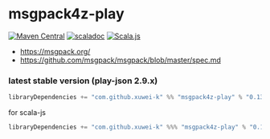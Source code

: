 # msgpack4z-play

[![Maven Central](https://maven-badges.herokuapp.com/maven-central/com.github.xuwei-k/msgpack4z-play_2.12/badge.svg)](https://maven-badges.herokuapp.com/maven-central/com.github.xuwei-k/msgpack4z-play_2.12)
[![scaladoc](https://javadoc.io/badge2/com.github.xuwei-k/msgpack4z-play_2.13/javadoc.svg)](https://javadoc.io/doc/com.github.xuwei-k/msgpack4z-play_2.13/latest/msgpack4z/index.html)
[![Scala.js](https://www.scala-js.org/assets/badges/scalajs-1.5.0.svg)](https://www.scala-js.org)

- <https://msgpack.org/>
- <https://github.com/msgpack/msgpack/blob/master/spec.md>


### latest stable version (play-json 2.9.x)

```scala
libraryDependencies += "com.github.xuwei-k" %% "msgpack4z-play" % "0.13.0"
```

for scala-js

```scala
libraryDependencies += "com.github.xuwei-k" %%% "msgpack4z-play" % "0.13.0"
```
